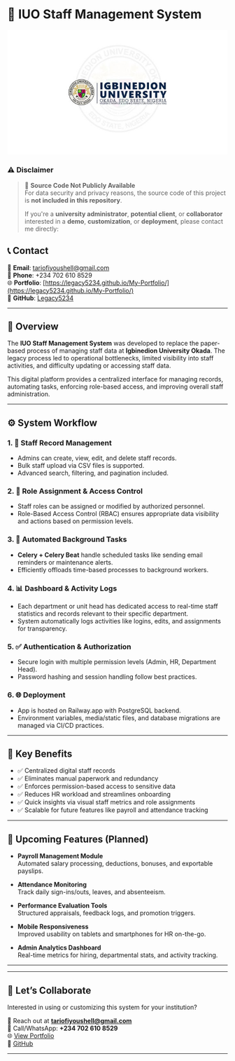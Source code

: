 
# 🏫 IUO Staff Management System

![hero image](hero1.jpg)

### ⚠️ **Disclaimer**
> 🚫 **Source Code Not Publicly Available**  
> For data security and privacy reasons, the source code of this project is **not included in this repository**.  
>  
> If you're a **university administrator**, **potential client**, or **collaborator** interested in a **demo**, **customization**, or **deployment**, please contact me directly:

## 📞 Contact

📧 **Email**: [tariofiyoushell@gmail.com](mailto:tariofiyoushell@gmail.com)  
📱 **Phone**: +234 702 610 8529  
🌐 **Portfolio**: [https://legacy5234.github.io/My-Portfolio/](https://legacy5234.github.io/My-Portfolio/)  
🐙 **GitHub**: [Legacy5234](https://github.com/Legacy5234)

---

## 📘 Overview

The **IUO Staff Management System** was developed to replace the paper-based process of managing staff data at **Igbinedion University Okada**. The legacy process led to operational bottlenecks, limited visibility into staff activities, and difficulty updating or accessing staff data.

This digital platform provides a centralized interface for managing records, automating tasks, enforcing role-based access, and improving overall staff administration.

---

## ⚙️ System Workflow

### 1. 👥 Staff Record Management
- Admins can create, view, edit, and delete staff records.
- Bulk staff upload via CSV files is supported.
- Advanced search, filtering, and pagination included.

### 2. 🔐 Role Assignment & Access Control
- Staff roles can be assigned or modified by authorized personnel.
- Role-Based Access Control (RBAC) ensures appropriate data visibility and actions based on permission levels.

### 3. 🔁 Automated Background Tasks
- **Celery + Celery Beat** handle scheduled tasks like sending email reminders or maintenance alerts.
- Efficiently offloads time-based processes to background workers.

### 4. 📊 Dashboard & Activity Logs
- Each department or unit head has dedicated access to real-time staff statistics and records relevant to their specific department.
- System automatically logs activities like logins, edits, and assignments for transparency.

### 5. ✅ Authentication & Authorization
- Secure login with multiple permission levels (Admin, HR, Department Head).
- Password hashing and session handling follow best practices.

### 6. 🌐 Deployment
- App is hosted on Railway.app with PostgreSQL backend.
- Environment variables, media/static files, and database migrations are managed via CI/CD practices.

---

## 🌟 Key Benefits

- ✅ Centralized digital staff records
- ✅ Eliminates manual paperwork and redundancy
- ✅ Enforces permission-based access to sensitive data
- ✅ Reduces HR workload and streamlines onboarding
- ✅ Quick insights via visual staff metrics and role assignments
- ✅ Scalable for future features like payroll and attendance tracking

---

## 🔮 Upcoming Features (Planned)

- **Payroll Management Module**  
  Automated salary processing, deductions, bonuses, and exportable payslips.

- **Attendance Monitoring**  
  Track daily sign-ins/outs, leaves, and absenteeism.

- **Performance Evaluation Tools**  
  Structured appraisals, feedback logs, and promotion triggers.

- **Mobile Responsiveness**  
  Improved usability on tablets and smartphones for HR on-the-go.

- **Admin Analytics Dashboard**  
  Real-time metrics for hiring, departmental stats, and activity tracking.

---

---

## 🤝 Let’s Collaborate

Interested in using or customizing this system for your institution?

📧 Reach out at **tariofiyoushell@gmail.com**  
📱 Call/WhatsApp: **+234 702 610 8529**  
🌐 [View Portfolio](https://legacy5234.github.io/My-Portfolio/)  
🐙 [GitHub](https://github.com/Legacy5234)

---

